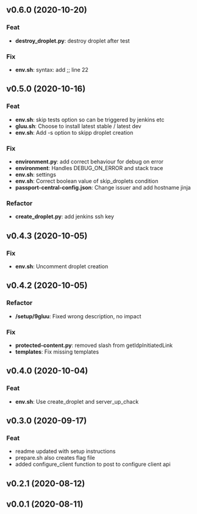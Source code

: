 ## v0.6.0 (2020-10-20)

### Feat

- **destroy_droplet.py**: destroy droplet after test

### Fix

- **env.sh**: syntax: add ;; line 22

## v0.5.0 (2020-10-16)

### Feat

- **env.sh**: skip tests option so can be triggered by jenkins etc
- **gluu.sh**: Choose to install latest stable / latest dev
- **env.sh**: Add -s option to skipp droplet creation

### Fix

- **environment.py**: add correct behaviour for debug on error
- **environment**: Handles DEBUG_ON_ERROR and stack trace
- **env.sh**: settings
- **env.sh**: Correct boolean value of skip_droplets condition
- **passport-central-config.json**: Change issuer and add hostname jinja

### Refactor

- **create_droplet.py**: add jenkins ssh key

## v0.4.3 (2020-10-05)

### Fix

- **env.sh**: Uncomment droplet creation

## v0.4.2 (2020-10-05)

### Refactor

- **/setup/9gluu**: Fixed wrong description, no impact

### Fix

- **protected-content.py**: removed slash from getIdpInitiatedLink
- **templates**: Fix missing templates

## v0.4.0 (2020-10-04)

### Feat

- **env.sh**: Use create_droplet and server_up_chack

## v0.3.0 (2020-09-17)

### Feat

- readme updated with setup instructions
- prepare.sh also creates flag file
- added configure_client function to post to configure client api

## v0.2.1 (2020-08-12)

## v0.0.1 (2020-08-11)
